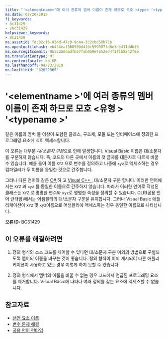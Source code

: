 ```yaml
---
title: "'<elementname>'에 여러 종류의 멤버 이름이 존재 하므로 모호 <type> '<typename>'"
ms.date: 07/20/2015
f1_keywords:
- bc31429
- vbc31429
helpviewer_keywords:
- BC31429
ms.assetid: fdc92c16-934d-47c0-9c44-332cbd58b73b
ms.openlocfilehash: eb434eaf300930d410c559987fd6e3de411ddbf8
ms.sourcegitcommit: 9b552addadfb57fab0b9e7852ed4f1f1b8a42f8e
ms.translationtype: MT
ms.contentlocale: ko-KR
ms.lasthandoff: 04/23/2019
ms.locfileid: "62052965"
---
```

# <a name="elementname-is-ambiguous-because-multiple-kinds-of-members-with-this-name-exist-in-type-typename"></a>'\<elementname >'에 여러 종류의 멤버 이름이 존재 하므로 모호 \<유형 > '\<typename >'
같은 이름의 멤버 둘 이상이 포함된 클래스, 구조체, 모듈 또는 인터페이스에 정의된 프로그래밍 요소에 식이 액세스합니다.  
  
 이 오류는 대부분 *대/소문자 구분*으로 인해 발생합니다. Visual Basic 이름은 대/소문자를 구분하지 않습니다. 즉, 코드의 다른 곳에서 이름의 첫 글자를 대문자로 다르게 바꿀 수 있습니다. 예를 들어 이름 `XYZ` 으로 변수를 정의하고 나중에 `xyz`로 액세스하는 경우 컴파일러가 두 이름을 동일한 것으로 간주합니다.  
  
 그러나 다른 언어와 같은 [ C# ](../../csharp/index.md) 하 고 [Visual C++ ](/cpp/index), 대/소문자 구분 합니다. 이러한 언어에서는 `XYZ` 과 `xyz` 를 동일한 이름으로 간주하지 않습니다. 따라서 이러한 언어로 작성된 클래스는 `XYZ` 로 명명한 변수와 `xyz`로 명명한 속성을 정의할 수 있습니다. CLR(공용 언어 런타임)에서는 어셈블리의 대/소문자 구분을 유지합니다. 그러나 Visual Basic 애플리케이션이 `XYZ` 및 `xyz`이름으로 어셈블리에 액세스하는 경우 동일한 이름으로 나타납니다.  
  
 **오류 ID:** BC31429  
  
## <a name="to-correct-this-error"></a>이 오류를 해결하려면  
  
1. 정의 형식의 소스 코드를 제어할 수 있다면 대/소문자 구분 이외의 방법으로 구별되도록 멤버의 이름을 바꾸는 것이 좋습니다. 정의 형식이 이미 게시되어 다른 애플리케이션이 사용하고 있는 경우 이렇게 하지 못할 수 있습니다.  
  
2. 정의 형식에서 멤버의 이름을 바꿀 수 없는 경우 코드에서 언급된 프로그래밍 요소를 제거합니다. Visual Basic에 나타나 여러 정의를 갖는 요소에 액세스할 수 없습니다.  
  
## <a name="see-also"></a>참고자료

- [선언 요소 이름](../../visual-basic/programming-guide/language-features/declared-elements/declared-element-names.md)
- [변수 문제 해결](../../visual-basic/programming-guide/language-features/variables/troubleshooting-variables.md)
- [공용 언어 런타임](../../standard/clr.md)
